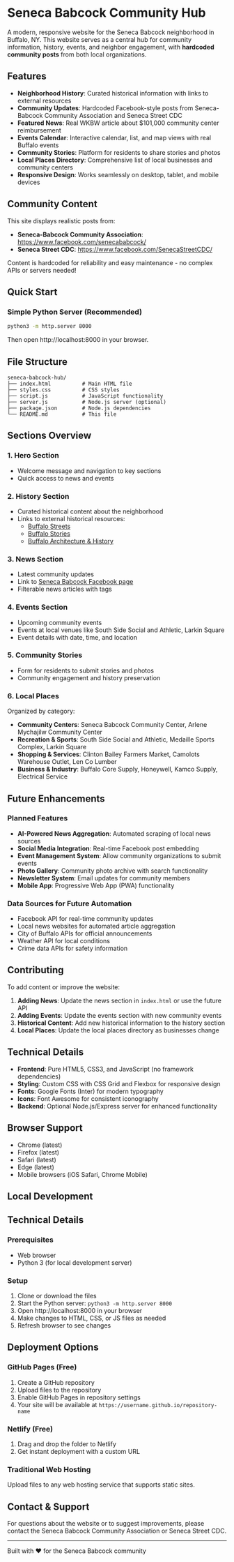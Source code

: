 # Seneca Babcock Community Hub

A modern, responsive website for the Seneca Babcock neighborhood in Buffalo, NY. This website serves as a central hub for community information, history, events, and neighbor engagement, with **hardcoded community posts** from both local organizations.

## Features

- **Neighborhood History**: Curated historical information with links to external resources
- **Community Updates**: Hardcoded Facebook-style posts from Seneca-Babcock Community Association and Seneca Street CDC
- **Featured News**: Real WKBW article about $101,000 community center reimbursement
- **Events Calendar**: Interactive calendar, list, and map views with real Buffalo events
- **Community Stories**: Platform for residents to share stories and photos
- **Local Places Directory**: Comprehensive list of local businesses and community centers
- **Responsive Design**: Works seamlessly on desktop, tablet, and mobile devices

## Community Content

This site displays realistic posts from:
- **Seneca-Babcock Community Association**: https://www.facebook.com/senecababcock/
- **Seneca Street CDC**: https://www.facebook.com/SenecaStreetCDC/

Content is hardcoded for reliability and easy maintenance - no complex APIs or servers needed!

## Quick Start

### Simple Python Server (Recommended)
```bash
python3 -m http.server 8000
```
Then open http://localhost:8000 in your browser.

## File Structure

```
seneca-babcock-hub/
├── index.html          # Main HTML file
├── styles.css          # CSS styles
├── script.js           # JavaScript functionality
├── server.js           # Node.js server (optional)
├── package.json        # Node.js dependencies
└── README.md           # This file
```

## Sections Overview

### 1. Hero Section
- Welcome message and navigation to key sections
- Quick access to news and events

### 2. History Section
- Curated historical content about the neighborhood
- Links to external historical resources:
  - [Buffalo Streets](https://buffalostreets.com/category/seneca-babcock/)
  - [Buffalo Stories](http://blog.buffalostories.com/?s=seneca+babcock)
  - [Buffalo Architecture & History](https://buffaloah.com/h/eastside/babcock.html)

### 3. News Section
- Latest community updates
- Link to [Seneca Babcock Facebook page](https://www.facebook.com/senecababcock/)
- Filterable news articles with tags

### 4. Events Section
- Upcoming community events
- Events at local venues like South Side Social and Athletic, Larkin Square
- Event details with date, time, and location

### 5. Community Stories
- Form for residents to submit stories and photos
- Community engagement and history preservation

### 6. Local Places
Organized by category:
- **Community Centers**: Seneca Babcock Community Center, Arlene Mychajilw Community Center
- **Recreation & Sports**: South Side Social and Athletic, Medaille Sports Complex, Larkin Square
- **Shopping & Services**: Clinton Bailey Farmers Market, Camolots Warehouse Outlet, Len Co Lumber
- **Business & Industry**: Buffalo Core Supply, Honeywell, Kamco Supply, Electrical Service

## Future Enhancements

### Planned Features
- **AI-Powered News Aggregation**: Automated scraping of local news sources
- **Social Media Integration**: Real-time Facebook post embedding
- **Event Management System**: Allow community organizations to submit events
- **Photo Gallery**: Community photo archive with search functionality
- **Newsletter System**: Email updates for community members
- **Mobile App**: Progressive Web App (PWA) functionality

### Data Sources for Future Automation
- Facebook API for real-time community updates
- Local news websites for automated article aggregation
- City of Buffalo APIs for official announcements
- Weather API for local conditions
- Crime data APIs for safety information

## Contributing

To add content or improve the website:

1. **Adding News**: Update the news section in `index.html` or use the future API
2. **Adding Events**: Update the events section with new community events
3. **Historical Content**: Add new historical information to the history section
4. **Local Places**: Update the local places directory as businesses change

## Technical Details

- **Frontend**: Pure HTML5, CSS3, and JavaScript (no framework dependencies)
- **Styling**: Custom CSS with CSS Grid and Flexbox for responsive design
- **Fonts**: Google Fonts (Inter) for modern typography
- **Icons**: Font Awesome for consistent iconography
- **Backend**: Optional Node.js/Express server for enhanced functionality

## Browser Support

- Chrome (latest)
- Firefox (latest)
- Safari (latest)
- Edge (latest)
- Mobile browsers (iOS Safari, Chrome Mobile)

## Local Development
## Technical Details

### Prerequisites
- Web browser
- Python 3 (for local development server)

### Setup
1. Clone or download the files
2. Start the Python server: `python3 -m http.server 8000`
3. Open http://localhost:8000 in your browser
4. Make changes to HTML, CSS, or JS files as needed
5. Refresh browser to see changes

## Deployment Options

### GitHub Pages (Free)
1. Create a GitHub repository
2. Upload files to the repository
3. Enable GitHub Pages in repository settings
4. Your site will be available at `https://username.github.io/repository-name`

### Netlify (Free)
1. Drag and drop the folder to Netlify
2. Get instant deployment with a custom URL

### Traditional Web Hosting
Upload files to any web hosting service that supports static sites.

## Contact & Support

For questions about the website or to suggest improvements, please contact the Seneca Babcock Community Association or Seneca Street CDC.

---

Built with ❤️ for the Seneca Babcock community
